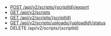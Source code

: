 * [POST /api/v2/scripts/{scriptId}/export](https://developer.genesys.cloud/devapps/api-explorer#post-api-v2-scripts--scriptId--export)
* [GET /api/v2/scripts](https://developer.genesys.cloud/devapps/api-explorer#get-api-v2-scripts)
* [GET /api/v2/scripts/{scriptId}](https://developer.genesys.cloud/devapps/api-explorer#get-api-v2-scripts--scriptId-)
* [GET /api/v2/scripts/uploads/{uploadId}/status](https://developer.genesys.cloud/devapps/api-explorer#get-api-v2-scripts-uploads--uploadId--status)
* DELETE /api/v2/scripts/{scriptId}